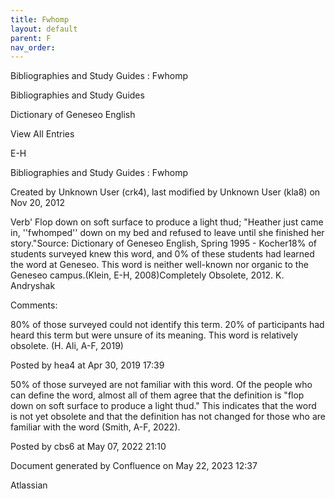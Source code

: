 ```yaml
---
title: Fwhomp
layout: default
parent: F
nav_order:
---
```


Bibliographies and Study Guides : Fwhomp

Bibliographies and Study Guides

Dictionary of Geneseo English

View All Entries

E-H

Bibliographies and Study Guides : Fwhomp

Created by  Unknown User (crk4), last modified by  Unknown User (kla8) on Nov 20, 2012

Verb' Flop down on soft surface to produce a light thud; &quot;Heather just came in, ''fwhomped'' down on my bed and refused to leave until she finished her story.&quot;Source: Dictionary of Geneseo English, Spring 1995 - Kocher18% of students surveyed knew this word, and 0% of these students had learned the word at Geneseo. This word is neither well-known nor organic to the Geneseo campus.(Klein, E-H, 2008)Completely Obsolete, 2012. K. Andryshak

Comments:

80% of those surveyed could not identify this term. 20% of participants had heard this term but were unsure of its meaning. This word is relatively obsolete. (H. Ali, A-F, 2019)

Posted by hea4 at Apr 30, 2019 17:39

50% of those surveyed are not familiar with this word. Of the people who can define the word, almost all of them agree that the definition is &quot;flop down on soft surface to produce a light thud.&quot; This indicates that the word is not yet obsolete and that the definition has not changed for those who are familiar with the word (Smith, A-F, 2022).

Posted by cbs6 at May 07, 2022 21:10

Document generated by Confluence on May 22, 2023 12:37

Atlassian
